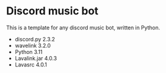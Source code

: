 # Discord music bot

This is a template for any discord music bot, written in Python.

- discord.py 2.3.2
- wavelink 3.2.0
- Python 3.11
- Lavalink.jar 4.0.3
- Lavasrc 4.0.1
